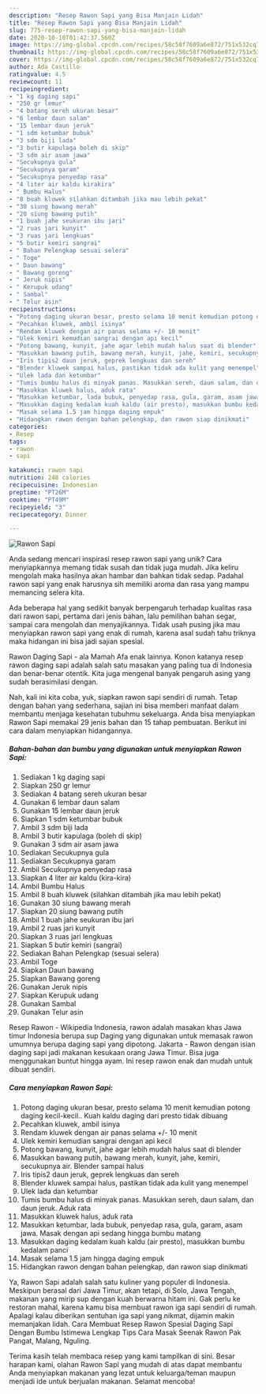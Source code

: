 ```yaml
---
description: "Resep Rawon Sapi yang Bisa Manjain Lidah"
title: "Resep Rawon Sapi yang Bisa Manjain Lidah"
slug: 775-resep-rawon-sapi-yang-bisa-manjain-lidah
date: 2020-10-10T01:42:37.560Z
image: https://img-global.cpcdn.com/recipes/58c58f7609a6e872/751x532cq70/rawon-sapi-foto-resep-utama.jpg
thumbnail: https://img-global.cpcdn.com/recipes/58c58f7609a6e872/751x532cq70/rawon-sapi-foto-resep-utama.jpg
cover: https://img-global.cpcdn.com/recipes/58c58f7609a6e872/751x532cq70/rawon-sapi-foto-resep-utama.jpg
author: Ada Castillo
ratingvalue: 4.5
reviewcount: 11
recipeingredient:
- "1 kg daging sapi"
- "250 gr lemur"
- "4 batang sereh ukuran besar"
- "6 lembar daun salam"
- "15 lembar daun jeruk"
- "1 sdm ketumbar bubuk"
- "3 sdm biji lada"
- "3 butir kapulaga boleh di skip"
- "3 sdm air asam jawa"
- "Secukupnya gula"
- "Secukupnya garam"
- "Secukupnya penyedap rasa"
- "4 liter air kaldu kirakira"
- " Bumbu Halus"
- "8 buah kluwek silahkan ditambah jika mau lebih pekat"
- "30 siung bawang merah"
- "20 siung bawang putih"
- "1 buah jahe seukuran ibu jari"
- "2 ruas jari kunyit"
- "3 ruas jari lengkuas"
- "5 butir kemiri sangrai"
- " Bahan Pelengkap sesuai selera"
- " Toge"
- " Daun bawang"
- " Bawang goreng"
- " Jeruk nipis"
- " Kerupuk udang"
- " Sambal"
- " Telur asin"
recipeinstructions:
- "Potong daging ukuran besar, presto selama 10 menit kemudian potong daging kecil-kecil.. Kuah kaldu daging dari presto tidak dibuang"
- "Pecahkan kluwek, ambil isinya"
- "Rendam kluwek dengan air panas selama +/- 10 menit"
- "Ulek kemiri kemudian sangrai dengan api kecil"
- "Potong bawang, kunyit, jahe agar lebih mudah halus saat di blender"
- "Masukkan bawang putih, bawang merah, kunyit, jahe, kemiri, secukupnya air. Blender sampai halus"
- "Iris tipis2 daun jeruk, geprek lengkuas dan sereh"
- "Blender kluwek sampai halus, pastikan tidak ada kulit yang menempel"
- "Ulek lada dan ketumbar"
- "Tumis bumbu halus di minyak panas. Masukkan sereh, daun salam, dan daun jeruk. Aduk rata"
- "Masukkan kluwek halus, aduk rata"
- "Masukkan ketumbar, lada bubuk, penyedap rasa, gula, garam, asam jawa. Masak dengan api sedang hingga bumbu matang"
- "Masukkan daging kedalam kuah kaldu (air presto), masukkan bumbu kedalam panci"
- "Masak selama 1.5 jam hingga daging empuk"
- "Hidangkan rawon dengan bahan pelengkap, dan rawon siap dinikmati"
categories:
- Resep
tags:
- rawon
- sapi

katakunci: rawon sapi 
nutrition: 248 calories
recipecuisine: Indonesian
preptime: "PT26M"
cooktime: "PT49M"
recipeyield: "3"
recipecategory: Dinner

---
```



![Rawon Sapi](https://img-global.cpcdn.com/recipes/58c58f7609a6e872/751x532cq70/rawon-sapi-foto-resep-utama.jpg)

Anda sedang mencari inspirasi resep rawon sapi yang unik? Cara menyiapkannya memang tidak susah dan tidak juga mudah. Jika keliru mengolah maka hasilnya akan hambar dan bahkan tidak sedap. Padahal rawon sapi yang enak harusnya sih memiliki aroma dan rasa yang mampu memancing selera kita.

Ada beberapa hal yang sedikit banyak berpengaruh terhadap kualitas rasa dari rawon sapi, pertama dari jenis bahan, lalu pemilihan bahan segar, sampai cara mengolah dan menyajikannya. Tidak usah pusing jika mau menyiapkan rawon sapi yang enak di rumah, karena asal sudah tahu triknya maka hidangan ini bisa jadi sajian spesial.

Rawon Daging Sapi - ala Mamah Afa enak lainnya. Konon katanya resep rawon daging sapi adalah salah satu masakan yang paling tua di Indonesia dan benar-benar otentik. Kita juga mengenal banyak pengaruh asing yang sudah berasimilasi dengan.


Nah, kali ini kita coba, yuk, siapkan rawon sapi sendiri di rumah. Tetap dengan bahan yang sederhana, sajian ini bisa memberi manfaat dalam membantu menjaga kesehatan tubuhmu sekeluarga. Anda bisa menyiapkan Rawon Sapi memakai 29 jenis bahan dan 15 tahap pembuatan. Berikut ini cara dalam menyiapkan hidangannya.

<!--inarticleads1-->

##### Bahan-bahan dan bumbu yang digunakan untuk menyiapkan Rawon Sapi:

1. Sediakan 1 kg daging sapi
1. Siapkan 250 gr lemur
1. Sediakan 4 batang sereh ukuran besar
1. Gunakan 6 lembar daun salam
1. Gunakan 15 lembar daun jeruk
1. Siapkan 1 sdm ketumbar bubuk
1. Ambil 3 sdm biji lada
1. Ambil 3 butir kapulaga (boleh di skip)
1. Gunakan 3 sdm air asam jawa
1. Sediakan Secukupnya gula
1. Sediakan Secukupnya garam
1. Ambil Secukupnya penyedap rasa
1. Siapkan 4 liter air kaldu (kira-kira)
1. Ambil  Bumbu Halus
1. Ambil 8 buah kluwek (silahkan ditambah jika mau lebih pekat)
1. Gunakan 30 siung bawang merah
1. Siapkan 20 siung bawang putih
1. Ambil 1 buah jahe seukuran ibu jari
1. Ambil 2 ruas jari kunyit
1. Siapkan 3 ruas jari lengkuas
1. Siapkan 5 butir kemiri (sangrai)
1. Sediakan  Bahan Pelengkap (sesuai selera)
1. Ambil  Toge
1. Siapkan  Daun bawang
1. Siapkan  Bawang goreng
1. Gunakan  Jeruk nipis
1. Siapkan  Kerupuk udang
1. Gunakan  Sambal
1. Gunakan  Telur asin


Resep Rawon - Wikipedia Indonesia, rawon adalah masakan khas Jawa timur Indonesia berupa sup Daging yang digunakan untuk memasak rawon umumnya berupa daging sapi yang dipotong. Jakarta - Rawon dengan isian daging sapi jadi makanan kesukaan orang Jawa Timur. Bisa juga menggunakan buntut hingga ayam. Ini resep rawon enak dan mudah untuk dibuat sendiri. 

<!--inarticleads2-->

##### Cara menyiapkan Rawon Sapi:

1. Potong daging ukuran besar, presto selama 10 menit kemudian potong daging kecil-kecil.. Kuah kaldu daging dari presto tidak dibuang
1. Pecahkan kluwek, ambil isinya
1. Rendam kluwek dengan air panas selama +/- 10 menit
1. Ulek kemiri kemudian sangrai dengan api kecil
1. Potong bawang, kunyit, jahe agar lebih mudah halus saat di blender
1. Masukkan bawang putih, bawang merah, kunyit, jahe, kemiri, secukupnya air. Blender sampai halus
1. Iris tipis2 daun jeruk, geprek lengkuas dan sereh
1. Blender kluwek sampai halus, pastikan tidak ada kulit yang menempel
1. Ulek lada dan ketumbar
1. Tumis bumbu halus di minyak panas. Masukkan sereh, daun salam, dan daun jeruk. Aduk rata
1. Masukkan kluwek halus, aduk rata
1. Masukkan ketumbar, lada bubuk, penyedap rasa, gula, garam, asam jawa. Masak dengan api sedang hingga bumbu matang
1. Masukkan daging kedalam kuah kaldu (air presto), masukkan bumbu kedalam panci
1. Masak selama 1.5 jam hingga daging empuk
1. Hidangkan rawon dengan bahan pelengkap, dan rawon siap dinikmati


Ya, Rawon Sapi adalah salah satu kuliner yang populer di Indonesia. Meskipun berasal dari Jawa Timur, akan tetapi, di Solo, Jawa Tengah, makanan yang mirip sup dengan kuah berwarna hitam ini. Gak perlu ke restoran mahal, karena kamu bisa membuat rawon iga sapi sendiri di rumah. Apalagi kalau diberikan sentuhan iga sapi yang nikmat, dijamin makin memanjakan lidah. Cara Membuat Resep Rawon Spesial Daging Sapi Dengan Bumbu Istimewa Lengkap Tips Cara Masak Seenak Rawon Pak Pangat, Malang, Nguling. 

Terima kasih telah membaca resep yang kami tampilkan di sini. Besar harapan kami, olahan Rawon Sapi yang mudah di atas dapat membantu Anda menyiapkan makanan yang lezat untuk keluarga/teman maupun menjadi ide untuk berjualan makanan. Selamat mencoba!
